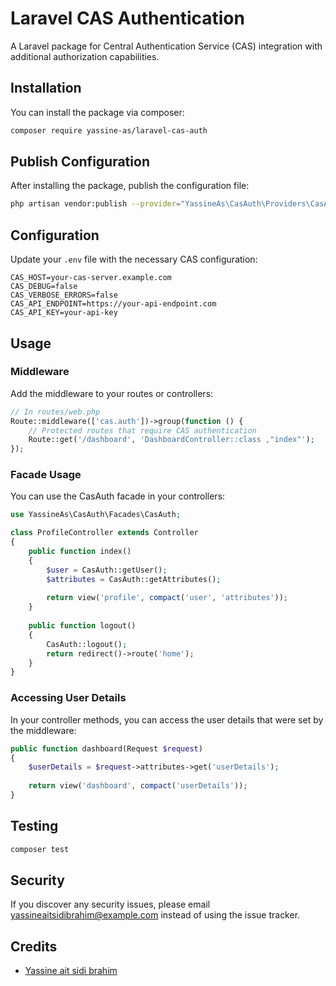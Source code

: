 # Laravel CAS Authentication

A Laravel package for Central Authentication Service (CAS) integration with additional authorization capabilities.

## Installation

You can install the package via composer:

```bash
composer require yassine-as/laravel-cas-auth
```

## Publish Configuration

After installing the package, publish the configuration file:

```bash
php artisan vendor:publish --provider="YassineAs\CasAuth\Providers\CasAuthServiceProvider" --tag="cas-config"
```

## Configuration

Update your `.env` file with the necessary CAS configuration:

```
CAS_HOST=your-cas-server.example.com
CAS_DEBUG=false
CAS_VERBOSE_ERRORS=false
CAS_API_ENDPOINT=https://your-api-endpoint.com
CAS_API_KEY=your-api-key
```

## Usage

### Middleware

Add the middleware to your routes or controllers:

```php
// In routes/web.php
Route::middleware(['cas.auth'])->group(function () {
    // Protected routes that require CAS authentication
    Route::get('/dashboard', 'DashboardController::class ,"index"');
});
```

### Facade Usage

You can use the CasAuth facade in your controllers:

```php
use YassineAs\CasAuth\Facades\CasAuth;

class ProfileController extends Controller
{
    public function index()
    {
        $user = CasAuth::getUser();
        $attributes = CasAuth::getAttributes();
        
        return view('profile', compact('user', 'attributes'));
    }
    
    public function logout()
    {
        CasAuth::logout();
        return redirect()->route('home');
    }
}
```

### Accessing User Details

In your controller methods, you can access the user details that were set by the middleware:

```php
public function dashboard(Request $request)
{
    $userDetails = $request->attributes->get('userDetails');
    
    return view('dashboard', compact('userDetails'));
}
```

## Testing

```bash
composer test
```

## Security

If you discover any security issues, please email yassineaitsidibrahim@example.com instead of using the issue tracker.

## Credits

- [Yassine ait sidi brahim](https://github.com/Asyassin10)

